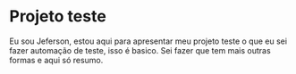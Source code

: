 # Projeto teste

Eu sou Jeferson, estou aqui para apresentar meu projeto teste o que eu sei fazer automação de teste, isso é basico. 
Sei fazer que tem mais outras formas e aqui só resumo.
